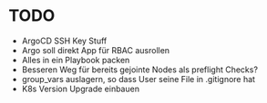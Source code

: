 # TODO

- ArgoCD SSH Key Stuff
- Argo soll direkt App für RBAC ausrollen
- Alles in ein Playbook packen
- Besseren Weg für bereits gejointe Nodes als preflight Checks?
- group_vars auslagern, so dass User seine File in .gitignore hat
- K8s Version Upgrade einbauen
